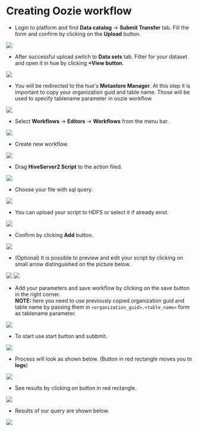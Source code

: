 # Creating Oozie workflow

* Login to platform and find **Data catalog** -> **Submit Transfer** tab. 
 Fill the form and confirm by clicking on the **Upload** button.

![](https://github.com/pprzekwa/FAQs/blob/DPNG-9509-oozie-usage/images/oozie_man/upload_file.jpg)

* After successful upload switch to **Data sets** tab. Filter for your dataset and open it in hue by clicking **+View button**.

![](https://github.com/pprzekwa/FAQs/blob/DPNG-9509-oozie-usage/images/oozie_man/tap_view.jpg)

* You will be redirected to the hue's **Metastore Manager**. At this step it is important to copy
your organization guid and table name. Those will be used to specify tablename parameter in oozie workflow.

![](https://github.com/pprzekwa/FAQs/blob/DPNG-9509-oozie-usage/images/oozie_man/org_table_copy.jpg)

* Select **Workflows** -> **Editors** -> **Workflows** from the menu bar.

![](https://github.com/pprzekwa/FAQs/blob/DPNG-9509-oozie-usage/images/oozie_man/go_to_workflows.jpg)

* Create new workflow.

![](https://github.com/pprzekwa/FAQs/blob/DPNG-9509-oozie-usage/images/oozie_man/create_workflow.jpg)

* Drag **HiveServer2 Script** to the action filed.

![](https://github.com/pprzekwa/FAQs/blob/DPNG-9509-oozie-usage/images/oozie_man/drag_hive_server.jpg)

* Choose your file with sql query.

![](https://github.com/pprzekwa/FAQs/blob/DPNG-9509-oozie-usage/images/oozie_man/choose_sql_sript.jpg)

* You can upload your script to HDFS or select it if already exist.

![](https://github.com/pprzekwa/FAQs/blob/DPNG-9509-oozie-usage/images/oozie_man/select_script.jpg)

* Confirm by clicking **Add** button.

![](https://github.com/pprzekwa/FAQs/blob/DPNG-9509-oozie-usage/images/oozie_man/add_sql_script.jpg)

* (Optional) It is possible to preview and edit your script by clicking on small arrow distinguished on the picture below.

![](https://github.com/pprzekwa/FAQs/blob/DPNG-9509-oozie-usage/images/oozie_man/sql_preview.jpg)
![](https://github.com/pprzekwa/FAQs/blob/DPNG-9509-oozie-usage/images/oozie_man/sql_code_preview.jpg)

* Add your parameters and save workflow by clicking on the save button in the right corner. <br />
**NOTE:** here you need to use previously copied organization guid and table name by passing them in `<organization_guid>.<table_name>` form as tablename parameter. 

![](https://github.com/pprzekwa/FAQs/blob/DPNG-9509-oozie-usage/images/oozie_man/save_workflow.jpg)

* To start use start button and subbmit.

![](https://github.com/pprzekwa/FAQs/blob/DPNG-9509-oozie-usage/images/oozie_man/start_workflow.jpg)

* Process will look as shown below. (Button in red rectangle moves you to **logs**)

![](https://github.com/pprzekwa/FAQs/blob/DPNG-9509-oozie-usage/images/oozie_man/workflow_in_progress.jpg)

* See results by clicking on button in red rectangle.
 
![](https://github.com/pprzekwa/FAQs/blob/DPNG-9509-oozie-usage/images/oozie_man/done_100.jpg)

* Results of our query are shown below.

![](https://github.com/pprzekwa/FAQs/blob/DPNG-9509-oozie-usage/images/oozie_man/final_results.jpg)





